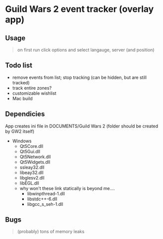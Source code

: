 Guild Wars 2 event tracker (overlay app)
====================

Usage
---------------------
> on first run click options and select langauge, server (and position)

Todo list
---------------------
- remove events from list; stop tracking (can be hidden, but are still tracked)
- track entire zones?
- customizable wishlist
- Mac build

Dependicies
---------------------
App creates ini file in DOCUMENTS/Guild Wars 2 (folder should be created by GW2 itself)

- Windows
	- Qt5Core.dll
	- Qt5Gui.dll
	- Qt5Network.dll
	- Qt5Widgets.dll
	- ssleay32.dll
	- libeay32.dll
	- libglesv2.dll
	- libEGL.dll
	- why won't these link statically is beyond me....
		- libwinpthread-1.dll
		- libstdc++-6.dll
		- libgcc_s_seh-1.dll

Bugs
---------------------
> (probably) tons of memory leaks